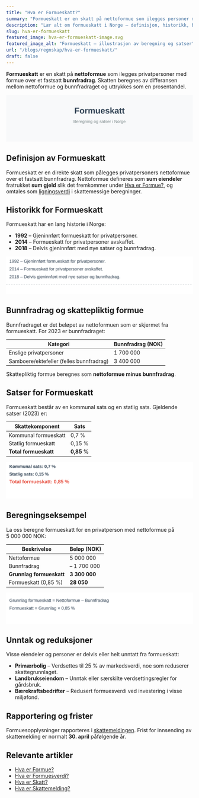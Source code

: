 ```yaml
---
title: "Hva er Formueskatt?"
summary: "Formueskatt er en skatt på nettoformue som ilegges personer med formue over et fastsatt bunnfradrag. Denne guiden dekker definisjon, historikk, satser, bunnfradrag og beregningsmetode."
description: "Lær alt om formueskatt i Norge – definisjon, historikk, bunnfradrag, satser og beregningsmetode i en praktisk guide for privatpersoner."
slug: hva-er-formueskatt
featured_image: hva-er-formueskatt-image.svg
featured_image_alt: "Formueskatt – illustrasjon av beregning og satser"
url: "/blogs/regnskap/hva-er-formueskatt/"
draft: false
---
```


**Formueskatt** er en skatt på **nettoformue** som ilegges privatpersoner med formue over et fastsatt **bunnfradrag**. Skatten beregnes av differansen mellom nettoformue og bunnfradraget og uttrykkes som en prosentandel.

![Formueskatt – illustrasjon av beregning og satser](hva-er-formueskatt-image.svg)

## Definisjon av Formueskatt

Formueskatt er en direkte skatt som pålegges privatpersoners nettoformue over et fastsatt bunnfradrag. Nettoformue defineres som **sum eiendeler** fratrukket **sum gjeld** slik det fremkommer under [Hva er Formue?](/blogs/regnskap/hva-er-formue "Hva er Formue? Nettoformue og Egenkapital i Regnskap"), og omtales som [ligningsverdi](/blogs/regnskap/ligningsverdi "Ligningsverdi – Definisjon, Beregning og Betydning i Norsk Regnskap") i skattemessige beregninger.

## Historikk for Formueskatt

Formueskatt har en lang historie i Norge:

* **1992** – Gjeninnført formueskatt for privatpersoner.
* **2014** – Formueskatt for privatpersoner avskaffet.
* **2018** – Delvis gjeninnført med nye satser og bunnfradrag.

![Tidslinje for formueskatt](formueskatt-historikk.svg)

## Bunnfradrag og skattepliktig formue

Bunnfradraget er det beløpet av nettoformuen som er skjermet fra formueskatt. For 2023 er bunnfradraget:

| Kategori | Bunnfradrag (NOK) |
|----------|-------------------|
| Enslige privatpersoner | 1 700 000 |
| Samboere/ektefeller (felles bunnfradrag) | 3 400 000 |

Skattepliktig formue beregnes som **nettoformue minus bunnfradrag**.

## Satser for Formueskatt

Formueskatt består av en kommunal sats og en statlig sats. Gjeldende satser (2023) er:

| Skattekomponent | Sats |
|-----------------|------|
| Kommunal formueskatt | 0,7 % |
| Statlig formueskatt | 0,15 % |
| **Total formueskatt** | **0,85 %** |

![Satser for formueskatt](formueskatt-satser.svg)

## Beregningseksempel

La oss beregne formueskatt for en privatperson med nettoformue på 5 000 000 NOK:

| Beskrivelse | Beløp (NOK) |
|-------------|-------------|
| Nettoformue | 5 000 000 |
| Bunnfradrag | – 1 700 000 |
| **Grunnlag formueskatt** | **3 300 000** |
| Formueskatt (0,85 %) | **28 050** |

![Eksempel på beregning av formueskatt](formueskatt-beregning.svg)

## Unntak og reduksjoner

Visse eiendeler og personer er delvis eller helt unntatt fra formueskatt:

* **Primærbolig** – Verdsettes til 25 % av markedsverdi, noe som reduserer skattegrunnlaget.
* **Landbrukseiendom** – Unntak eller særskilte verdsettingsregler for gårdsbruk.
* **Bærekraftsbedrifter** – Redusert formuesverdi ved investering i visse miljøfond.

## Rapportering og frister

Formuesopplysninger rapporteres i [skattemeldingen](/blogs/regnskap/hva-er-skattemelding "Hva er Skattemelding? Guide til selvangivelse og formuesoppgave"). Frist for innsending av skattemelding er normalt **30. april** påfølgende år.

## Relevante artikler

- [Hva er Formue?](/blogs/regnskap/hva-er-formue "Hva er Formue? Nettoformue og Egenkapital i Regnskap")
- [Hva er Formuesverdi?](/blogs/regnskap/hva-er-formuesverdi "Hva er Formuesverdi? Verdivurdering av eiendeler")
- [Hva er Skatt?](/blogs/regnskap/hva-er-skatt "Hva er Skatt? Oversikt over skatteregler i Norge")
- [Hva er Skattemelding?](/blogs/regnskap/hva-er-skattemelding "Hva er Skattemelding? Guide til selvangivelse og formuesoppgave")
